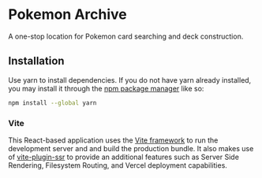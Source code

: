 # Pokemon Archive

A one-stop location for Pokemon card searching and deck construction.

## Installation

Use yarn to install dependencies. If you do not have yarn already installed, you may install it through the [npm package manager](https://www.npmjs.com) like so:

```bash
npm install --global yarn
```

### Vite

This React-based application uses the [Vite framework](https://vitejs.dev) to run the development server and and build the production bundle. It also makes use of [vite-plugin-ssr](https://vite-plugin-ssr.com) to provide an additional features such as Server Side Rendering, Filesystem Routing, and Vercel deployment capabilities.